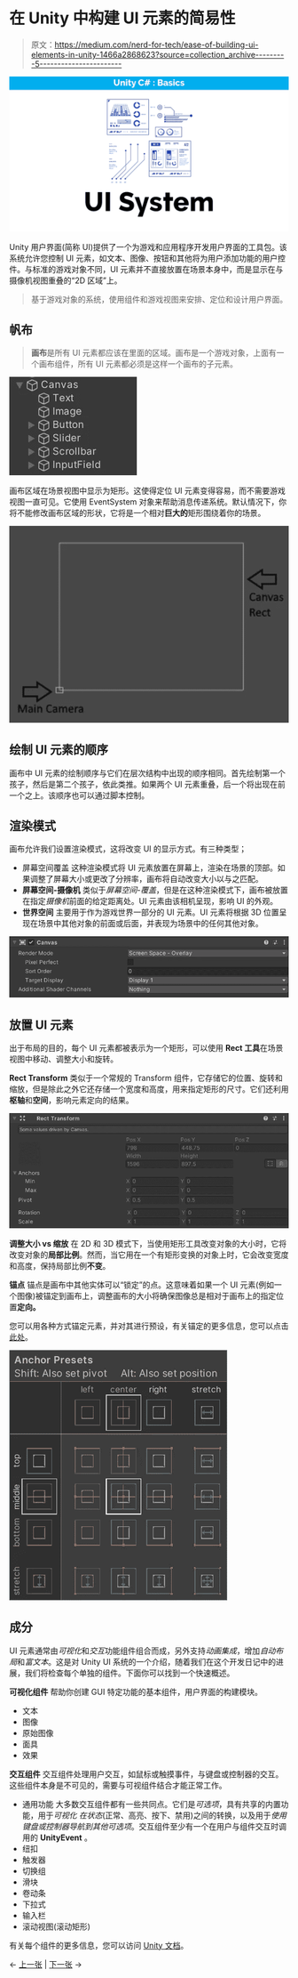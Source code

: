 # 在 Unity 中构建 UI 元素的简易性

> 原文：<https://medium.com/nerd-for-tech/ease-of-building-ui-elements-in-unity-1466a2868623?source=collection_archive---------5----------------------->

![](img/3a4ee99735eda7ecc6973b3aa865b29e.png)

Unity 用户界面(简称 UI)提供了一个为游戏和应用程序开发用户界面的工具包。该系统允许您控制 UI 元素，如文本、图像、按钮和其他将为用户添加功能的用户控件。与标准的游戏对象不同，UI 元素并不直接放置在场景本身中，而是显示在与摄像机视图重叠的“2D 区域”上。

> 基于游戏对象的系统，使用组件和游戏视图来安排、定位和设计用户界面。

## 帆布

> **画布**是所有 UI 元素都应该在里面的区域。画布是一个游戏对象，上面有一个画布组件，所有 UI 元素都必须是这样一个画布的子元素。

![](img/a49b0fb028f9519177689e5c1c0b164f.png)

画布区域在场景视图中显示为矩形。这使得定位 UI 元素变得容易，而不需要游戏视图一直可见。它使用 EventSystem 对象来帮助消息传递系统。默认情况下，你将不能修改画布区域的形状，它将是一个相对**巨大的**矩形围绕着你的场景。

![](img/1c5a865daaf4b33802e6dbe25bab517f.png)

## **绘制 UI 元素的顺序**

画布中 UI 元素的绘制顺序与它们在层次结构中出现的顺序相同。首先绘制第一个孩子，然后是第二个孩子，依此类推。如果两个 UI 元素重叠，后一个将出现在前一个之上。该顺序也可以通过脚本控制。

## 渲染模式

画布允许我们设置渲染模式，这将改变 UI 的显示方式。有三种类型；

*   屏幕空间覆盖
    这种渲染模式将 UI 元素放置在屏幕上，渲染在场景的顶部。如果调整了屏幕大小或更改了分辨率，画布将自动改变大小以与之匹配。
*   **屏幕空间-摄像机**
    类似于*屏幕空间-覆盖*，但是在这种渲染模式下，画布被放置在指定*摄像机*前面的给定距离处。UI 元素由该相机呈现，影响 UI 的外观。
*   **世界空间**
    主要用于作为游戏世界一部分的 UI 元素。UI 元素将根据 3D 位置呈现在场景中其他对象的前面或后面，并表现为场景中的任何其他对象。

![](img/67c9e7222691cfeea9a114a90b7aba45.png)

## 放置 UI 元素

出于布局的目的，每个 UI 元素都被表示为一个矩形，可以使用 **Rect 工具**在场景视图中移动、调整大小和旋转。

**Rect Transform** 类似于一个常规的 Transform 组件，它存储它的位置、旋转和缩放，但是除此之外它还存储一个宽度和高度，用来指定矩形的尺寸。它们还利用**枢轴**和**空间**，影响元素定向的结果。

![](img/ff697e8300dbb6705a9e768fe8d70d9c.png)

**调整大小 vs 缩放** 在 2D 和 3D 模式下，当使用矩形工具改变对象的大小时，它将改变对象的**局部比例**。然而，当它用在一个有矩形变换的对象上时，它会改变宽度和高度，保持局部比例**不变**。

**锚点**
锚点是画布中其他实体可以“锁定”的点。这意味着如果一个 UI 元素(例如一个图像)被锚定到画布上，调整画布的大小将确保图像总是相对于画布上的指定位置**定向。**

您可以用各种方式锚定元素，并对其进行预设，有关锚定的更多信息，您可以点击[此处](http://docs.unity3d.com/Packages/com.unity.ugui@1.0/manual/UIBasicLayout.html)。

![](img/8f3904824df136f267d155f032b221a6.png)

## 成分

UI 元素通常由*可视化*和*交互*功能组件组合而成，另外支持*动画集成*，增加*自动布局*和*富文本*。这是对 Unity UI 系统的一个介绍，随着我们在这个开发日记中的进展，我们将检查每个单独的组件。下面你可以找到一个快速概述。

**可视化组件** 帮助你创建 GUI 特定功能的基本组件，用户界面的构建模块。

*   文本
*   图像
*   原始图像
*   面具
*   效果

**交互组件** 交互组件处理用户交互，如鼠标或触摸事件，与键盘或控制器的交互。这些组件本身是不可见的，需要与可视组件结合才能正常工作。

*   通用功能
    大多数交互组件都有一些共同点。它们是*可选项*，具有共享的内置功能，用于*可视化* *在状态*(正常、高亮、按下、禁用)之间的转换，以及用于*使用键盘或控制器导航到其他可选项*。交互组件至少有一个在用户与组件交互时调用的 **UnityEvent** 。
*   纽扣
*   触发器
*   切换组
*   滑块
*   卷动条
*   下拉式
*   输入栏
*   滚动视图(滚动矩形)

有关每个组件的更多信息，您可以访问 [Unity 文档](http://docs.unity3d.com/Packages/com.unity.ugui@1.0/manual/index.html)。

← [上一张](https://gert-coppens.medium.com/using-a-boolean-logical-operator-20c8ea225b05) | [下一张](https://gert-coppens.medium.com/creating-ui-elements-6e8a16791d93) →